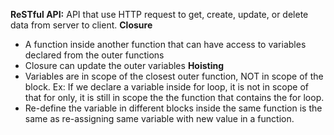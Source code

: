 **ReSTful API:**
API that use HTTP request to get, create, update, or delete data from server to client.
**Closure**
- A function inside another function that can have access to variables declared from the outer functions
- Closure can update the outer variables
**Hoisting**
- Variables are in scope of the closest outer function, NOT in scope of the block.
Ex: If we declare a variable inside for loop, it is not in scope of that for only,
it is still in scope the the function that contains the for loop.
- Re-define the variable in different blocks inside the same function is the same as
re-assigning same variable with new value in a function.
